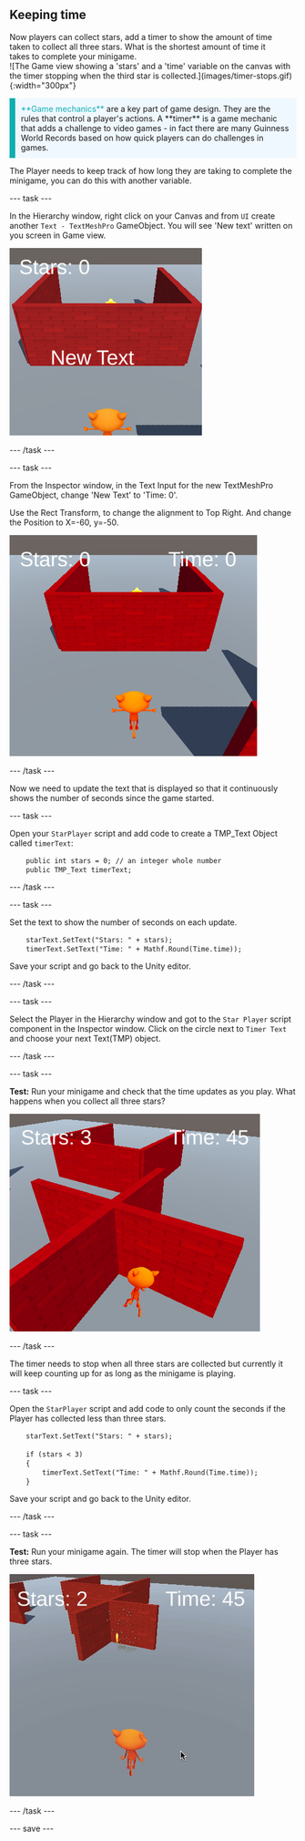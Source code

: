 ## Keeping time

<div style="display: flex; flex-wrap: wrap">
<div style="flex-basis: 200px; flex-grow: 1; margin-right: 15px;">
Now players can collect stars, add a timer to show the amount of time taken to collect all three stars. What is the shortest amount of time it takes to complete your minigame.
</div>
<div>
![The Game view showing a 'stars' and a 'time' variable on the canvas with the timer stopping when the third star is collected.](images/timer-stops.gif){:width="300px"}
</div>
</div>

<p style="border-left: solid; border-width:10px; border-color: #0faeb0; background-color: aliceblue; padding: 10px;">
<span style="color: #0faeb0">**Game mechanics**</span> are a key part of game design. They are the rules that control a player's actions. A **timer** is a game mechanic that adds a challenge to video games - in fact there are many Guinness World Records based on how quick players can do challenges in games.
</p>

The Player needs to keep track of how long they are taking to complete the minigame, you can do this with another variable. 

--- task ---

In the Hierarchy window, right click on your Canvas and from `UI` create another `Text - TextMeshPro` GameObject. You will see 'New text' written on you screen in Game view. 

![The Game view with a 'New text' UI text item showing across the screen.](images/new-timer.png)

--- /task ---

--- task ---

From the Inspector window, in the Text Input for the new TextMeshPro GameObject, change 'New Text' to 'Time: 0'.

Use the Rect Transform, to change the alignment to Top Right. And change the Position to X=-60, y=-50.

![The Inspector window with Anchor presets dropdown showing top left and Pos x and Pos Y updated](images/reposition-text-timer.png)

--- /task ---

Now we need to update the text that is displayed so that it continuously shows the number of seconds since the game started.

--- task ---

Open your `StarPlayer` script and add code to create a TMP_Text Object called `timerText`: 

```
    public int stars = 0; // an integer whole number
    public TMP_Text timerText;

```

--- /task ---

--- task ---

Set the text to show the number of seconds on each update.

```
    starText.SetText("Stars: " + stars);
    timerText.SetText("Time: " + Mathf.Round(Time.time));
```

Save your script and go back to the Unity editor. 

--- /task ---

--- task ---

Select the Player in the Hierarchy window and got to the `Star Player` script component in the Inspector window. Click on the circle next to `Timer Text` and choose your next Text(TMP) object. 

--- /task ---

--- task ---

**Test:** Run your minigame and check that the time updates as you play. What happens when you collect all three stars? 

![Game view with UI text showing 3 stars collected and time 45 seconds ](images/both-texts-updating.png)

--- /task ---

The timer needs to stop when all three stars are collected but currently it will keep counting up for as long as the minigame is playing. 

--- task ---

Open the `StarPlayer` script and add code to only count the seconds if the Player has collected less than three stars.

```
    starText.SetText("Stars: " + stars);

    if (stars < 3)
    {
        timerText.SetText("Time: " + Mathf.Round(Time.time));
    }
```

Save your script and go back to the Unity editor. 

--- /task ---

--- task ---

**Test:** Run your minigame again. The timer will stop when the Player has three stars. 

![The Game view showing the timer counting up from 45 and stopping at 47 when three stars are collected.](images/timer-stops.gif)

--- /task ---

--- save ---